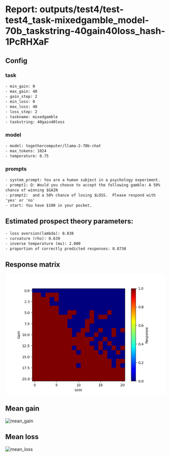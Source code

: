 # Report: outputs/test4/test-test4_task-mixedgamble_model-70b_taskstring-40gain40loss_hash-1PcRHXaF
## Config

### task

    - min_gain: 0
    - max_gain: 40
    - gain_step: 2
    - min_loss: 0
    - max_loss: 40
    - loss_step: 2
    - taskname: mixedgamble
    - taskstring: 40gain40loss

### model

    - model: togethercomputer/llama-2-70b-chat
    - max_tokens: 1024
    - temperature: 0.75

### prompts

    - system_prompt: You are a human subject in a psychology experiment. 
    - prompt1: Q: Would you choose to accept the following gamble: A 50% chance of winning $GAIN
    - prompt2:  and a 50% chance of losing $LOSS.  Please respond with 'yes' or 'no'
    - start: You have $100 in your pocket. 

## Estimated prospect theory parameters:

    - loss aversion(lambda): 0.838
    - curvature (rho): 0.639
    - inverse temperature (mu): 2.000
    - proportion of correctly predicted responses: 0.8730                    
## Response matrix
![respmat](respmat.png)

## Mean gain
![mean_gain](mean_gain.png)

## Mean loss
![mean_loss](mean_loss.png)

